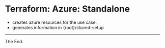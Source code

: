# Terraform: Azure: Standalone

- creates azure resources for the use case.
- generates information in {root}/shared-setup

---
The End.

